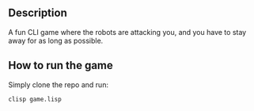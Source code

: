## Description
A fun CLI game where the robots are attacking you, and you have to stay away for as long as possible.

## How to run the game

Simply clone the repo and run:
```
clisp game.lisp
```
